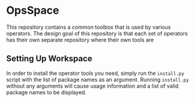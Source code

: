 # OpsSpace

This repository contains a common toolbox that is used by various operators.
The design goal of this repository is that each set of operators has their own
separate repository where their own tools are 

## Setting Up Workspace

In order to install the operator tools you need, simply run the `install.py` 
script with the list of package names as an argument.
Running `install.py` without any arguments will cause usage information and
a list of valid package names to be displayed.
